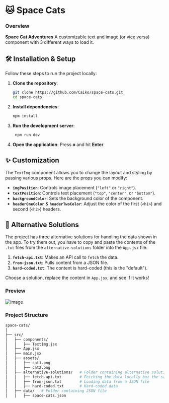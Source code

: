 # 🐱 Space Cats

### Overview
**Space Cat Adventures**  A customizable text and image (or vice versa) component with 3 different ways to load it. 

## 🛠️ Installation & Setup
Follow these steps to run the project locally:

1. **Clone the repository**:
   ```bash
   git clone https://github.com/Caiko/space-cats.git
   cd space-cats
2. **Install dependencies**:
   ```bash
   npm install
3. **Run the development server**:
   ```bash
    npm run dev
4. **Open the application**: Press **o** and hit **Enter**

## ✨ Customization

The `TextImg` component allows you to change the layout and styling by passing various props. Here are the props you can modify:

- **`imgPosition`**: Controls image placement (`"left"` or `"right"`).
- **`textPosition`**: Controls text placement (`"top"`, `"center"`, or `"bottom"`).
- **`backgroundColor`**: Sets the background color of the component.
- **`headerOneColor`** & **`headerTwoColor`**: Adjust the color of the first (`<h1>`) and second (`<h2>`) headers.

## 📄 Alternative Solutions

The project has three alternative solutions for handling the data shown in the app. To try them out, you have to copy and paste the contents of the `.txt` files from the `alternative-solutions` folder into the `App.jsx` file:

1. **`fetch-api.txt`**: Makes an API call to `fetch` the data. 
2. **`from-json.txt`**: Pulls content from a JSON file.
3. **`hard-coded.txt`**: The content is hard-coded (this is the "default").

Choose a solution, replace the content in `App.jsx`, and see if it works! 


### Preview
![image](https://github.com/user-attachments/assets/ca2f5272-b411-40e9-ba67-1cae946acfcb)

### Project Structure
```bash
space-cats/
│
├── src/
│   ├── components/
│   │   ├── TextImg.jsx          
│   ├── App.jsx                  
│   ├── main.jsx                 
│   ├── assets/
│   │   ├── cat1.png             
│   │   ├── cat2.png             
│   ├── alternative-solutions/   # Folder containing alternative solutions
│   │   ├── fetch-api.txt        # Fetching the data locally but the same goes for an online source
│   │   ├── from-json.txt        # Loading data from a JSON file
│   │   ├── hard-coded.txt       # Hard-coded data 
│   ├── data/   # Folder containing JSON file
│   │   ├── space-cats.json 
